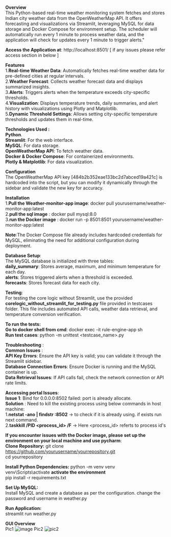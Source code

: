 
**Overview**  
This Python-based real-time weather monitoring system fetches and stores Indian city weather data from the OpenWeatherMap API. It offers forecasting and visualizations via Streamlit, leveraging MySQL for data storage and Docker Compose for environment setup. The scheduler will automatically run every 1 minute to process weather data, and the application will check for updates every 1 minute to trigger alerts."

**Access the Application at**: http://localhost:8501/ [ if any issues please refer access section in below ]

**Features**  
1.**Real-time Weather Data**: Automatically fetches real-time weather data for pre-defined cities at regular intervals.  
2.**Weather Forecast**: Collects weather forecast data and displays summarized insights.  
3.**Alerts**: Triggers alerts when the temperature exceeds city-specific thresholds.  
4.**Visualization**: Displays temperature trends, daily summaries, and alert history with visualizations using Plotly and Matplotlib.  
5.**Dynamic Threshold Settings**: Allows setting city-specific temperature thresholds and updates them in real-time.  

**Technologies Used :**  
**Python**.  
**Streamlit**: For the web interface.  
**MySQL**: For data storage.  
**OpenWeatherMap API**: To fetch weather data.  
**Docker & Docker Compose**: For containerized environments.  
**Plotly & Matplotlib**: For data visualization.  

**Configuration**  
The OpenWeatherMap API key [484b2b352eae133bc2d7abced19a421c] is hardcoded into the script, but you can modify it dynamically through the sidebar and validate the new key for accuracy.

**Installation**  
1.**Pull the Weather-monitor-app image**: docker pull yourusername/weather-monitor-app:latest  
2.**pull the sql image** : docker pull mysql:8.0  
3.**run the Docker image** : docker run -p 8501:8501 yourusername/weather-monitor-app:latest  

**Note**:The Docker Compose file already includes hardcoded credentials for MySQL, eliminating the need for additional configuration during deployment.

**Database Setup**:   
The MySQL database is initialized with three tables:  
**daily_summary**: Stores average, maximum, and minimum temperature for each day.    
**alerts**: Stores triggered alerts when a threshold is exceeded.    
**forecasts**: Stores forecast data for each city.    

**Testing**:   
 For testing the core logic without Streamlit, use the provided **corelogic_without_streamlit_for_testing.py** file provided in testcases folder. This file includes automated API calls, weather data retrieval, and temperature conversion verification.      

 **To run the tests:**  
 **Go to docker shell from cmd**: docker exec -it rule-engine-app sh  
 **Run test cases**: python -m unittest <testcase_name>.py  

 **Troubleshooting** :  
 **Common Issues** :  
 **API Key Errors**: Ensure the API key is valid; you can validate it through the Streamlit sidebar.  
 **Database Connection Errors**: Ensure Docker is running and the MySQL container is up.  
 **Data Retrieval Issues**: If API calls fail, check the network connection or API rate limits.  

 **Accessing portal Issues**:  
 **Issue 1**:   Bind for 0.0.0.0:8502 failed: port is already allocate.  
 **Solution** : Need to kill the existing process using below commands in host machine:  
                1.**netstat -ano | findstr :8502** -> to check if it is already using. if exists run next command.  
                2.**taskkill /PID <process_id> /F**  -> Here <process_id> referts to process id's  


**If you encounter issues with the Docker image, please set up the environment on your local machine and use pycharm**:  
**Clone Repository:** 
git clone https://github.com/yourusername/yourrepository.git    
cd yourrepository 

**Install Python Dependencies:**
python -m venv venv  
venv\Scripts\activate  **activate the environment**  
pip install -r requirements.txt  

**Set Up MySQL:**  
Install MySQL and create a database as per the configuration.
change the password and username in weather.py

**Run Application:**  
streamlit run weather.py  

**GUI Overview**  
Pic1 ![image](https://github.com/user-attachments/assets/8bf68ec1-341b-440d-b528-eedf4f552a75)
Pic2 ![pic2](https://github.com/user-attachments/assets/604d4a8b-7bb1-4535-8487-ce1a789430d8)





              
 
 

 


 






